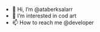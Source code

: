 - 👋 Hi, I’m @ataberksalarr
- 👀 I’m interested in cod art
- 📫 How to reach me @developer
  

<!---
ataberksalarr/ataberksalarr is a ✨ special ✨ repository because its `README.md` (this file) appears on your GitHub profile.
You can click the Preview link to take a look at your changes.
--->
